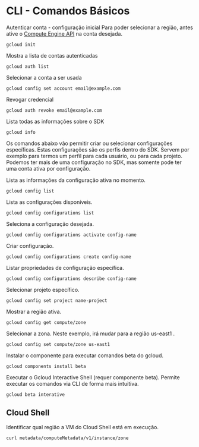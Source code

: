 # CLI - Comandos Básicos

Autenticar conta - configuração inicial
Para poder selecionar a região, antes ative o [Compute Engine API](https://console.cloud.google.com/apis/library/compute.googleapis.com) na conta desejada.

```
gcloud init
```

Mostra a lista de contas autenticadas
```
gcloud auth list
```

Selecionar a conta a ser usada
```
gcloud config set account email@example.com
```

Revogar credencial
```
gcloud auth revoke email@example.com
```

Lista todas as informações sobre o SDK
```
gcloud info
```

Os comandos abaixo vão permitir criar ou selecionar configurações específicas.
Estas configurações são os perfis dentro do SDK. Servem por exemplo para termos um perfil para cada usuário, ou para cada projeto. Podemos ter mais de uma configuração no SDK, mas somente pode ter uma conta ativa por configuração.

Lista as informações da configuração ativa no momento.
```
gcloud config list
```

Lista as configurações disponíveis.
```
gcloud config configurations list
```

Seleciona a configuração desejada.
```
gcloud config configurations activate config-name
```

Criar configuração.
```
gcloud config configurations create config-name
```

Listar propriedades de configuração específica.
```
gcloud config configurations describe config-name
```

Selecionar projeto específico.
```
gcloud config set project name-project
```

Mostrar a região ativa.
```
gcloud config get compute/zone
```

Selecionar a zona. Neste exemplo, irá mudar para a região us-east1 .
```
gcloud config set compute/zone us-east1
```

Instalar o componente para executar comandos beta do gcloud.
```
gcloud components install beta
```

Executar o Gcloud Interactive Shell (requer componente beta).
Permite executar os comandos via CLI de forma mais intuitiva.
```
gcloud beta interative
```

## Cloud Shell

Identificar qual região a VM do Cloud Shell está em execução. 
```
curl metadata/computeMetadata/v1/instance/zone
```
